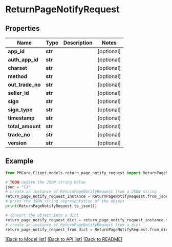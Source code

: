 # ReturnPageNotifyRequest


## Properties

Name | Type | Description | Notes
------------ | ------------- | ------------- | -------------
**app_id** | **str** |  | [optional] 
**auth_app_id** | **str** |  | [optional] 
**charset** | **str** |  | [optional] 
**method** | **str** |  | [optional] 
**out_trade_no** | **str** |  | [optional] 
**seller_id** | **str** |  | [optional] 
**sign** | **str** |  | [optional] 
**sign_type** | **str** |  | [optional] 
**timestamp** | **str** |  | [optional] 
**total_amount** | **str** |  | [optional] 
**trade_no** | **str** |  | [optional] 
**version** | **str** |  | [optional] 

## Example

```python
from PMCore.Client.models.return_page_notify_request import ReturnPageNotifyRequest

# TODO update the JSON string below
json = "{}"
# create an instance of ReturnPageNotifyRequest from a JSON string
return_page_notify_request_instance = ReturnPageNotifyRequest.from_json(json)
# print the JSON string representation of the object
print(ReturnPageNotifyRequest.to_json())

# convert the object into a dict
return_page_notify_request_dict = return_page_notify_request_instance.to_dict()
# create an instance of ReturnPageNotifyRequest from a dict
return_page_notify_request_from_dict = ReturnPageNotifyRequest.from_dict(return_page_notify_request_dict)
```
[[Back to Model list]](../README.md#documentation-for-models) [[Back to API list]](../README.md#documentation-for-api-endpoints) [[Back to README]](../README.md)


